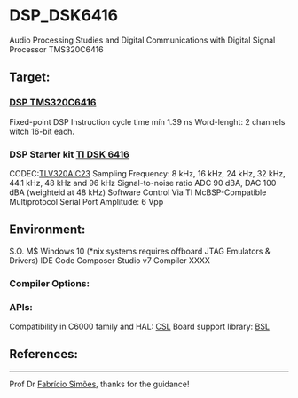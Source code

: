 # DSP_DSK6416
Audio Processing Studies and Digital Communications with Digital Signal Processor TMS320C6416

## Target:
### [DSP TMS320C6416](http://www.ti.com/lit/ds/symlink/tms320c6416.pdf)

Fixed-point DSP
Instruction cycle time mín 1.39 ns
Word-lenght: 2 channels witch 16-bit each.

### DSP Starter kit [TI DSK 6416](http://c6000.spectrumdigital.com/dsk6416/)

CODEC:[TLV320AIC23](http://www.ti.com/lit/ds/symlink/tlv320aic23.pdf)
Sampling Frequency: 8 kHz, 16 kHz, 24 kHz, 32 kHz, 44.1 kHz, 48 kHz and 96 kHz
Signal-to-noise ratio ADC 90 dBA, DAC 100 dBA (weighteid at 48 kHz)
Software Control Via TI McBSP-Compatible Multiprotocol Serial Port
Amplitude: 6 Vpp

## Environment:
S.O. M$ Windows 10 (*nix systems requires offboard JTAG Emulators & Drivers)
IDE Code Composer Studio v7
Compiler XXXX

### Compiler Options:

### APIs:

Compatibility in C6000 family and HAL: [CSL](http://processors.wiki.ti.com/index.php/Chip_support_library#C62x.2C_C671x.2C_C641x.2C_DM64x_Devices)
Board support library: [BSL](http://c6000.spectrumdigital.com/dsk6416/)

## References:

***
Prof Dr [Fabrício Simões](http://www.ifba.edu.br/professores/fsimoes/), thanks for the guidance!
